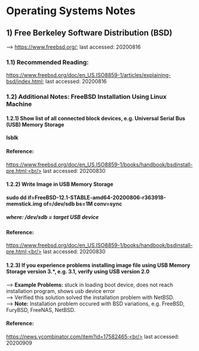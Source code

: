 # Operating Systems Notes
## 1) Free Berkeley Software Distribution (BSD)
--> https://www.freebsd.org/; last accessed: 20200816<br/>
### 1.1) Recommended Reading: 
https://www.freebsd.org/doc/en_US.ISO8859-1/articles/explaining-bsd/index.html; last accessed: 20200816

### 1.2) Additional Notes: FreeBSD Installation Using Linux Machine
#### 1.2.1) Show list of all connected block devices, e.g. Universal Serial Bus (USB) Memory Storage
<b>lsblk</b><br/>
#### Reference:
https://www.freebsd.org/doc/en_US.ISO8859-1/books/handbook/bsdinstall-pre.html;<br/>
last accessed: 20200830
<br/>
#### 1.2.2) Write Image in USB Memory Storage
<b>sudo dd if=FreeBSD-12.1-STABLE-amd64-20200806-r363918-memstick.img of=/dev/sdb bs=1M conv=sync</b><br/>
##### where: /dev/sdb = target USB device

#### Reference:
https://www.freebsd.org/doc/en_US.ISO8859-1/books/handbook/bsdinstall-pre.html;<br/>
last accessed: 20200830

#### 1.2.3) If you experience problems installing image file using USB Memory Storage version 3.*, e.g. 3.1, verify using USB version 2.0
--> <b>Example Problems:</b> stuck in loading boot device, does not reach installation program, shows usb device error<br/> 
--> Verified this solution solved the installation problem with NetBSD.<br/>
--> <b>Note:</b> Installation problem occured with BSD variations, e.g. FreeBSD, FuryBSD, FreeNAS, NetBSD.

#### Reference:
https://news.ycombinator.com/item?id=17582465;<br/>
last accessed: 20200909
